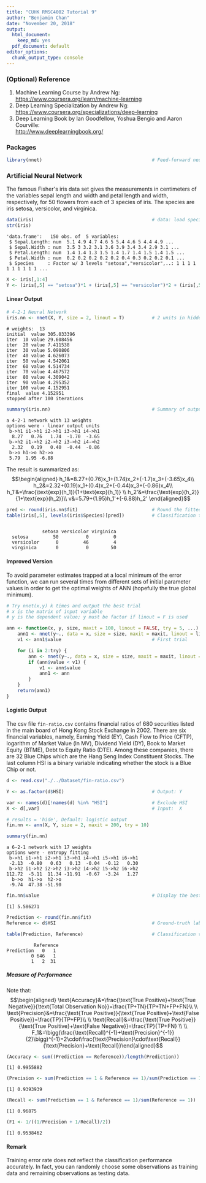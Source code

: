 ```yaml
---
title: "CUHK RMSC4002 Tutorial 9"
author: "Benjamin Chan"
date: "November 20, 2018"
output:
  html_document:
    keep_md: yes
  pdf_document: default
editor_options:
  chunk_output_type: console
---
```




### (Optional) Reference
1. Machine Learning Course by Andrew Ng: </br>
https://www.coursera.org/learn/machine-learning
2. Deep Learning Specialization by Andrew Ng: </br>
https://www.coursera.org/specializations/deep-learning
3. Deep Learning Book by Ian Goodfellow, Yoshua Bengio and Aaron Courville: </br>
http://www.deeplearningbook.org/

### Packages

```r
library(nnet)                                        # Feed-forward neural networks with one hidden layer
```

### Artificial Neural Network
The famous Fisher's iris data set gives the measurements in centimeters of the variables sepal length and width and petal length and width, respectively, for 50 flowers from each of 3 species of iris. The species are iris setosa, versicolor, and virginica.

```r
data(iris)                                           # data: load specified data sets
str(iris)
```

```
'data.frame':	150 obs. of  5 variables:
 $ Sepal.Length: num  5.1 4.9 4.7 4.6 5 5.4 4.6 5 4.4 4.9 ...
 $ Sepal.Width : num  3.5 3 3.2 3.1 3.6 3.9 3.4 3.4 2.9 3.1 ...
 $ Petal.Length: num  1.4 1.4 1.3 1.5 1.4 1.7 1.4 1.5 1.4 1.5 ...
 $ Petal.Width : num  0.2 0.2 0.2 0.2 0.2 0.4 0.3 0.2 0.2 0.1 ...
 $ Species     : Factor w/ 3 levels "setosa","versicolor",..: 1 1 1 1 1 1 1 1 1 1 ...
```

```r
X <- iris[,1:4]
Y <- (iris[,5] == "setosa")*1 + (iris[,5] == "versicolor")*2 + (iris[,5] == "virginica")*3
```

#### Linear Output

```r
# 4-2-1 Neural Network
iris.nn <- nnet(X, Y, size = 2, linout = T)          # 2 units in hidden layer; linear output
```

```
# weights:  13
initial  value 305.033396 
iter  10 value 29.608456
iter  20 value 7.411538
iter  30 value 5.090806
iter  40 value 4.626073
iter  50 value 4.542061
iter  60 value 4.514734
iter  70 value 4.467572
iter  80 value 4.309042
iter  90 value 4.295352
iter 100 value 4.152951
final  value 4.152951 
stopped after 100 iterations
```

```r
summary(iris.nn)                                     # Summary of output
```

```
a 4-2-1 network with 13 weights
options were - linear output units 
 b->h1 i1->h1 i2->h1 i3->h1 i4->h1 
  8.27   0.76   1.74  -1.70  -3.65 
 b->h2 i1->h2 i2->h2 i3->h2 i4->h2 
  2.32   0.19   0.40  -0.44  -0.86 
 b->o h1->o h2->o 
 5.79  1.95 -6.88 
```

The result is summarized as: 
$$\begin{aligned}
h_1&=8.27+(0.76)x_1+(1.74)x_2+(-1.7)x_3+(-3.65)x_4\\
h_2&=2.32+(0.19)x_1+(0.4)x_2+(-0.44)x_3+(-0.86)x_4\\
h_1'&=\frac{\text{exp}(h_1)}{1+\text{exp}(h_1)} \\
h_2'&=\frac{\text{exp}(h_2)}{1+\text{exp}(h_2)}\\
v&=5.79+(1.95)h_1'+(-6.88)h_2'
\end{aligned}$$


```r
pred <- round(iris.nn$fit)                           # Round the fitted values
table(iris[,5], levels(iris$Species)[pred])          # Classification table
```

```
            
             setosa versicolor virginica
  setosa         50          0         0
  versicolor      0         46         4
  virginica       0          0        50
```

#### Improved Version
To avoid parameter estimates trapped at a local minimum of the error function, we can run several times from different sets of initial parameter values in order to get the optimal weights of ANN (hopefully the true global minimum).

```r
# Try nnet(x,y) k times and output the best trial
# x is the matrix of input variable
# y is the dependent value; y must be factor if linout = F is used

ann <- function(x, y, size, maxit = 100, linout = FALSE, try = 5, ...) {
    ann1 <- nnet(y~., data = x, size = size, maxit = maxit, linout = linout, ...)
    v1 <- ann1$value                                 # First trial

    for (i in 2:try) {
        ann <- nnet(y~., data = x, size = size, maxit = maxit, linout = linout, ...)
        if (ann$value < v1) {
            v1 <- ann$value
            ann1 <- ann
        }
    }
    return(ann1)
} 
```

#### Logistic Output 
The csv file `fin-ratio.csv` contains financial ratios of 680 securities listed in the main board of Hong Kong Stock Exchange in 2002. There are six financial variables, namely, Earning Yield (EY), Cash Flow to Price (CFTP), logarithm of Market Value (ln MV), Dividend Yield (DY), Book to Market Equity (BTME), Debt to Equity Ratio (DTE). Among these companies, there are 32 Blue Chips which are the Hang Seng Index Constituent Stocks. The last column HSI is a binary variable indicating whether the stock is a Blue Chip or not.

```r
d <- read.csv("./../Dataset/fin-ratio.csv")          

Y <- as.factor(d$HSI)                                # Output: Y

var <- names(d)[!names(d) %in% "HSI"]                # Exclude HSI
X <- d[,var]                                         # Input:  X

# results = 'hide', Default: logistic output
fin.nn <- ann(X, Y, size = 2, maxit = 200, try = 10)
```


```r
summary(fin.nn)
```

```
a 6-2-1 network with 17 weights
options were - entropy fitting 
 b->h1 i1->h1 i2->h1 i3->h1 i4->h1 i5->h1 i6->h1 
 -2.13  -0.80   0.63   0.13  -0.04  -0.12   0.30 
 b->h2 i1->h2 i2->h2 i3->h2 i4->h2 i5->h2 i6->h2 
112.72  -5.11  11.34 -11.91  -0.67  -3.24   1.27 
  b->o  h1->o  h2->o 
 -9.74  47.38 -51.90 
```

```r
fin.nn$value                                         # Display the best value
```

```
[1] 5.586271
```

```r
Prediction <- round(fin.nn$fit)
Reference <- d$HSI                                   # Ground-truth labels

table(Prediction, Reference)                         # Classification table
```

```
          Reference
Prediction   0   1
         0 646   1
         1   2  31
```

##### Measure of Performance
Note that: $$\begin{aligned}
\text{Accuracy}&=\frac{\text{True Positive}+\text{True Negative}}{\text{Total Observation No}}=\frac{TP+TN}{TP+TN+FP+FN}\\ \\
\text{Precision}&=\frac{\text{True Positive}}{\text{True Positive}+\text{False Positive}}=\frac{TP}{TP+FP}\\ \\
\text{Recall}&=\frac{\text{True Positive}}{\text{True Positive}+\text{False Negative}}=\frac{TP}{TP+FN} \\ \\
F_1&=\bigg(\frac{\text{Recall}^{-1}+\text{Precision}^{-1}}{2}\bigg)^{-1}=2\cdot\frac{\text{Precision}\cdot\text{Recall}}{\text{Precision}+\text{Recall}}\end{aligned}$$

```r
(Accuracy <- sum((Prediction == Reference))/length(Prediction))
```

```
[1] 0.9955882
```

```r
(Precision <- sum(Prediction == 1 & Reference == 1)/sum(Prediction == 1))
```

```
[1] 0.9393939
```

```r
(Recall <- sum(Prediction == 1 & Reference == 1)/sum(Reference == 1))
```

```
[1] 0.96875
```

```r
(F1 <- 1/((1/Precision + 1/Recall)/2))
```

```
[1] 0.9538462
```

#### Remark
Training error rate does not reflect the classification performance accurately. In fact, you can randomly choose some observations as training data and remaining observations as testing data.
